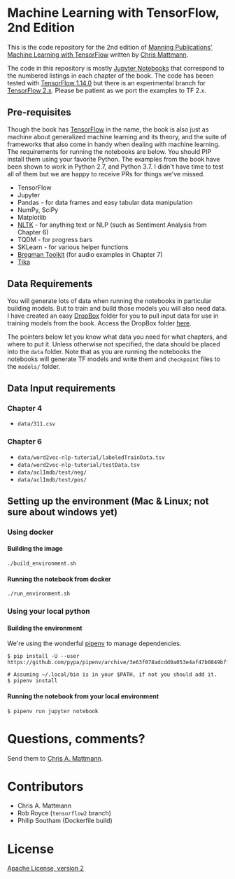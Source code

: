 Machine Learning with TensorFlow, 2nd Edition
=============================================
This is the code repository for the 2nd edition of [Manning Publications'](http://manning.com/)
[Machine Learning with TensorFlow](https://www.manning.com/books/machine-learning-with-tensorflow-second-edition?a_aid=5700fc87&a_bid=1e05f0bb) 
written by [Chris Mattmann](http://twitter.com/chrismattmann/).

The code in this repository is mostly [Jupyter Notebooks](http://jupyter.org/) that correspond
to the numbered listings in each chapter of the book. The code has beeen tested with 
[TensorFlow 1.14.0](https://github.com/tensorflow/docs/tree/r1.14/site/en/api_docs) but there 
is an experimental branch for [TensorFlow 2.x](http://github.com/chrismattmann/tree/tensorflow2).
Please be patient as we port the examples to TF 2.x.

## Pre-requisites

Though the book has [TensorFlow](http://twitter.cm/Tensorflow) in the name, the book is also
just as machine about generalized machine learning and its theory, and the suite of frameworks
that also come in handy when dealing with machine learning. The requirements for running the 
notebooks are below. You should PIP install them using your favorite Python. The examples from
the book have been shown to work in Python 2.7, and Python 3.7. I didn't have time to test all 
of them but we are happy to receive PRs for things we've missed.

 * TensorFlow 
 * Jupyter
 * Pandas - for data frames and easy tabular data manipulation
 * NumPy, SciPy
 * Matplotlib
 * [NLTK](http://nltk.org/) - for anything text or NLP (such as Sentiment Analysis from Chapter 6)
 * TQDM - for progress bars
 * SKLearn - for various helper functions
 * [Bregman Toolkit](https://github.com/bregmanstudio/BregmanToolkit/) (for audio examples in Chapter 7)
 * [Tika](http://github.com/chrismattmann/tika-python)

## Data Requirements

You will generate lots of data when running the notebooks in particular building models. But to train and
build those models you will also need data. I have created an easy [DropBox](http://dropbox.com/) folder
for you to pull input data for use in training models from the book. Access the DropBox folder 
[here](https://www.dropbox.com/sh/abjqqcwuzx2mttd/AADIM01H44Y-tdAHXUHt5ZWFa?dl=0).

The pointers below let you know what data you need for what chapters, and where to put it. Unless otherwise
not specified, the data should be placed into the `data` folder. Note that as you are running the notebooks
the notebooks will generate TF models and write them and `checkpoint` files to the `models/` folder.

## Data Input requirements

### Chapter 4
 - `data/311.csv`

### Chapter 6
 - `data/word2vec-nlp-tutorial/labeledTrainData.tsv`
 - `data/word2vec-nlp-tutorial/testData.tsv`
 - `data/aclImdb/test/neg/`
 - `data/aclImdb/test/pos/`


## Setting up the environment (Mac & Linux; not sure about windows yet)

### Using docker

#### Building the image

```shell
./build_environment.sh
```

#### Running the notebook from docker

```shell
./run_environment.sh
```

### Using your local python

#### Building the environment

We're using the wonderful [pipenv](https://pipenv.kennethreitz.org/en/stable/) to manage dependencies.

```shell
$ pip install -U --user https://github.com/pypa/pipenv/archive/3e63f078adcdd0a053e4af47b0849bff0018f899.zip

# Assuming ~/.local/bin is in your $PATH, if not you should add it.
$ pipenv install
```

#### Running the notebook from your local environment

```shell
$ pipenv run jupyter notebook
```

Questions, comments?
===================
Send them to [Chris A. Mattmann](mailto:chris.mattmann@gmail.com).

Contributors
============
* Chris A. Mattmann
* Rob Royce (`tensorflow2` branch)
* Philip Southam (Dockerfile build)

License
=======
[Apache License, version 2](http://www.apache.org/licenses/LICENSE-2.0)
